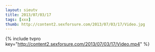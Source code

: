 ```yaml
--- 
layout: sieutv
title: 2013/07/03/17
tags: [xxx]
thumb: http://content2.sexforsure.com/2013/07/03/17/Video.jpg
---
```

{% include tvpro key="http://content2.sexforsure.com/2013/07/03/17/Video.mp4" %} 
